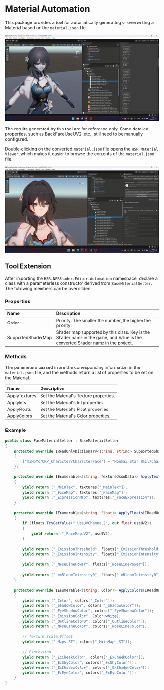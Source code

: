# Material Automation

This package provides a tool for automatically generating or overwriting a Material based on the `material.json` file.

![Auto-generate material](../../assets/auto-generate-material.gif)

The results generated by this tool are for reference only. Some detailed properties, such as BackFaceUseUV2, etc., still need to be manually configured.

Double-clicking on the converted `material.json` file opens the `HSR Material Viewer`, which makes it easier to browse the contents of the `material.json` file.

![HSR Material Viewer](../../assets/hsr-mat-viewer.gif)

## Tool Extension

After importing the `HSR.NPRShader.Editor.Automation` namespace, declare a class with a parameterless constructor derived from `BaseMaterialSetter`. The following members can be overridden:

### Properties

|Name|Description|
|:-|:-|
|Order|Priority. The smaller the number, the higher the priority.|
|SupportedShaderMap|Shader map supported by this class. Key is the Shader name in the game, and Value is the converted Shader name in the project.|

### Methods

The parameters passed in are the corresponding information in the `material.json` file, and the methods return a list of properties to be set on the Material.

|Name|Description|
|:-|:-|
|ApplyTextures|Set the Material's Texture properties.|
|ApplyInts|Set the Material's Int properties.|
|ApplyFloats|Set the Material's Float properties.|
|ApplyColors|Set the Material's Color properties.|

### Example

```csharp
public class FaceMaterialSetter : BaseMaterialSetter
{
    protected override IReadOnlyDictionary<string, string> SupportedShaderMap => new Dictionary<string, string>()
    {
        ["miHoYo/CRP_Character/CharacterFace"] = "Honkai Star Rail/Character/Face"
    };

    protected override IEnumerable<(string, TextureJsonData)> ApplyTextures(IReadOnlyDictionary<string, TextureJsonData> textures)
    {
        yield return ("_MainTex", textures["_MainTex"]);
        yield return ("_FaceMap", textures["_FaceMap"]);
        yield return ("_ExpressionMap", textures["_FaceExpression"]);
    }

    protected override IEnumerable<(string, float)> ApplyFloats(IReadOnlyDictionary<string, float> floats)
    {
        if (floats.TryGetValue("_UseUVChannel2", out float useUV2))
        {
            yield return ("_FaceMapUV2", useUV2);
        }

        yield return ("_EmissionThreshold", floats["_EmissionThreshold"]);
        yield return ("_EmissionIntensity", floats["_EmissionIntensity"]);

        yield return ("_NoseLinePower", floats["_NoseLinePower"]);

        yield return ("_mmBloomIntensity0", floats["_mBloomIntensity0"]);
    }

    protected override IEnumerable<(string, Color)> ApplyColors(IReadOnlyDictionary<string, Color> colors)
    {
        yield return ("_Color", colors["_Color"]);
        yield return ("_ShadowColor", colors["_ShadowColor"]);
        yield return ("_EyeShadowColor", colors["_EyeShadowColor"]);
        yield return ("_EmissionColor", Color.white);
        yield return ("_OutlineColor0", colors["_OutlineColor"]);
        yield return ("_NoseLineColor", colors["_NoseLineColor"]);

        // Texture Scale Offset
        yield return ("_Maps_ST", colors["_MainMaps_ST"]);

        // Expression
        yield return ("_ExCheekColor", colors["_ExCheekColor"]);
        yield return ("_ExShyColor", colors["_ExShyColor"]);
        yield return ("_ExShadowColor", colors["_ExShadowColor"]);
        yield return ("_ExEyeColor", colors["_ExEyeColor"]);
    }
}
```
